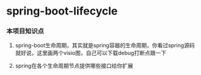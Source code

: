 # spring-boot-lifecycle

### 本项目知识点
1. spring-boot生命周期，其实就是spring容器的生命周期，你看过spring源码就好说，这里画两个visio图，自己可以下载debug打断点跟一下

2. spring在各个生命周期节点提供哪些接口给你扩展



